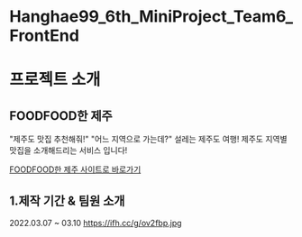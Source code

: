 # Hanghae99_6th_MiniProject_Team6_FrontEnd

# 프로젝트 소개

## FOODFOOD한 제주
"제주도 맛집 추천해줘!" "어느 지역으로 가는데?"
설레는 제주도 여행! 제주도 지역별 맛집을 소개해드리는 서비스 입니다! 

[FOODFOOD한 제주 사이트로 바로가기](http:///)
##  1.제작 기간 & 팀원 소개
2022.03.07 ~ 03.10
https://ifh.cc/g/ov2fbp.jpg

